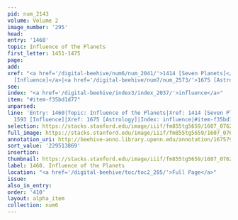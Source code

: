 ```yaml
---
pid: num_2143
volume: Volume 2
image_number: '295'
head:
entry: '1460'
topic: Influence of the Planets
first_letter: 1451-1475
page:
add:
xref: "<a href='/digital-beehive/num6/num_2041/'>1414 [Seven Planets]</a>|<a href='/digital-beehive/num7/num_2392/'>1593
  [Influence]</a>|<a href='/digital-beehive/num7/num_2573/'>1675 [Astrology]</a>"
see:
index: "<a href='/digital-beehive/index3/index_2037/'>influence</a>"
item: "#item-f35bd1d77"
unparsed:
line: 'Entry: 1460|Topic: Influence of the Planets|Xref: 1414 [Seven Planets]|Xref:
  1593 [Influence]|Xref: 1675 [Astrology]|Index: influence|#item-f35bd1d77'
selection: https://stacks.stanford.edu/image/iiif/fm855tg5659/1607_0762/365,3869,2886,1142/full/0/default.jpg
full_image: https://stacks.stanford.edu/image/iiif/fm855tg5659/1607_0762/full/full/0/default.jpg
annotation_uri: http://beehive-anno.library.upenn.edu/annotation/1675790716988
sort_value: '229513869'
insertion:
thumbnail: https://stacks.stanford.edu/image/iiif/fm855tg5659/1607_0762/365,3869,600,180/250,/0/default.jpg
label: 1460. Influence of the Planets
location: "<a href='/digital-beehive/toc/toc2_285/'>Full Page</a>"
issue:
also_in_entry:
order: '410'
layout: alpha_item
collection: num6
---
```

